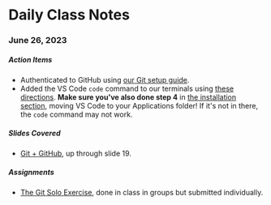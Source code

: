 # Daily Class Notes

### June 26, 2023

##### Action Items

- Authenticated to GitHub using [our Git setup guide](https://github.com/AnnieCannons/intro-to-programming-06-2023/blob/main/git/git-setup-guide.md).
- Added the VS Code `code` command to our terminals using [these directions](https://code.visualstudio.com/docs/setup/mac#_launching-from-the-command-line). **Make sure you've also done step 4** in [the installation section](https://code.visualstudio.com/docs/setup/mac), moving VS Code to your Applications folder! If it's not in there, the `code` command may not work.

##### Slides Covered

- [Git + GitHub](https://www.canva.com/design/DAFl0KpjQzU/TkzQJROtboEZoeeW5Ykv_g/edit), up through slide 19.

##### Assignments

- [The Git Solo Exercise](https://github.com/AnnieCannons/intro-to-programming-06-2023/tree/main/git/git-solo-exercise), done in class in groups but submitted individually.
